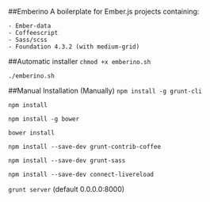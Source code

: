 ##Emberino
A boilerplate for Ember.js projects containing:

    - Ember-data
    - Coffeescript
    - Sass/scss
    - Foundation 4.3.2 (with medium-grid)

##Automatic installer
`chmod +x emberino.sh`

`./emberino.sh`

##Manual Installation (Manually)
`npm install -g grunt-cli`

`npm install`

`npm install -g bower`

`bower install`

`npm install --save-dev grunt-contrib-coffee`

`npm install --save-dev grunt-sass`

`npm install --save-dev connect-livereload`

`grunt server` (default 0.0.0.0:8000)
